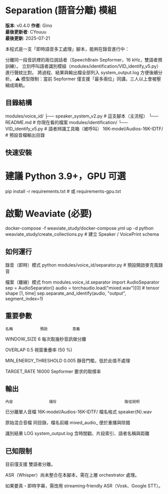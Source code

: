 # Separation (語音分離) 模組

**版本**: v0.4.0
**作者**: Gino  
**最後更新者**: CYouuu  
**最後更新**: 2025-07-21

本程式是一支「即時語音多工處理」腳本，能夠在錄音進行中：

分離同一段音訊裡的兩位說話者（SpeechBrain Sepformer，16 kHz，雙語者預訓練）。
立刻呼叫語者識別模組（modules/identification/VID_identify_v5.py）進行聲紋比對。
將過程、結果與輸出檔全部列入 system_output.log 方便後續分析。
⚠️ 模型限制：當前 Sepformer 僅支援「最多兩位」同講，三人以上會被壓縮成兩軌。

## 目錄結構
modules/voice_id/
├── speaker_system_v2.py   # 這支腳本（主流程）
└── README.md              # 你現在看的檔案
modules/identification/
└── VID_identify_v5.py     # 語者辨識工具箱（被呼叫）
16K-model/Audios-16K-IDTF/ # 預設音檔輸出目錄

## 快速安裝

# 建議 Python 3.9+，GPU 可選
pip install -r requirements.txt  # 或 requirements-gpu.txt

# 啟動 Weaviate  (必要)
docker-compose -f weaviate_study/docker-compose.yml up -d
python weaviate_study/create_collections.py  # 建立 Speaker / VoicePrint schema

## 如何運行
錄音（即時）模式
python modules/voice_id/separator.py  # 預設開啟麥克風錄音

檔案（離線）模式
from modules.voice_id.separator import AudioSeparator
sep = AudioSeparator()
audio = torchaudio.load("mixed.wav")[0]  # tensor shape [1, time]
sep.separate_and_identify(audio, "output", segment_index=1)

## 重要參數
    名稱            預設           意義
WINDOW_SIZE          6      每次取幾秒音訊做分離

OVERLAP              0.5    視窗重疊率 (50 %)

MIN_ENERGY_THRESHOLD 0.005  靜音門檻，低於此值不處理

TARGET_RATE          16000  Sepformer 要求的取樣率

## 輸出

    內容                儲存                              路徑說明

已分離單人音檔   16K-model/Audios-16K-IDTF/     檔名格式 speaker{N}_<timestamp>_<seg>.wav

原始混合音檔    同目錄，檔名前綴 mixed_audio_     便於重播與除錯

識別結果 LOG    system_output.log              含時間戳、片段索引、語者名稱與距離

## 已知限制

目前僅支援 雙語者分離。

ASR（Whisper）尚未整合在本腳本，需在上層 orchestrator 處理。

如果要真・即時字幕，需改用 streaming‑friendly ASR（Vosk、Google STT）。